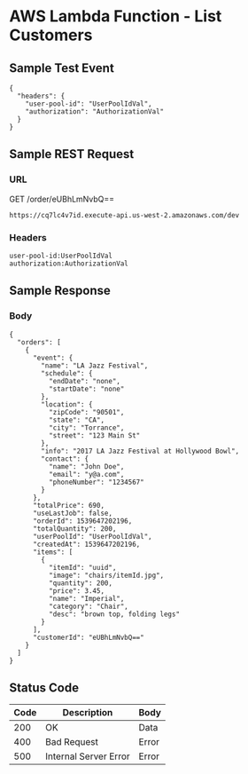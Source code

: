 # AWS Lambda Function - List Customers

## Sample Test Event
```
{
  "headers": {
    "user-pool-id": "UserPoolIdVal",
    "authorization": "AuthorizationVal"
  }
}
```

## Sample REST Request
### URL
GET /order/eUBhLmNvbQ==
```
https://cq7lc4v7id.execute-api.us-west-2.amazonaws.com/dev
```
### Headers
```
user-pool-id:UserPoolIdVal
authorization:AuthorizationVal
```

## Sample Response
### Body
```
{
  "orders": [
    {
      "event": {
        "name": "LA Jazz Festival",
        "schedule": {
          "endDate": "none",
          "startDate": "none"
        },
        "location": {
          "zipCode": "90501",
          "state": "CA",
          "city": "Torrance",
          "street": "123 Main St"
        },
        "info": "2017 LA Jazz Festival at Hollywood Bowl",
        "contact": {
          "name": "John Doe",
          "email": "y@a.com",
          "phoneNumber": "1234567"
        }
      },
      "totalPrice": 690,
      "useLastJob": false,
      "orderId": 1539647202196,
      "totalQuantity": 200,
      "userPoolId": "UserPoolIdVal",
      "createdAt": 1539647202196,
      "items": [
        {
          "itemId": "uuid",
          "image": "chairs/itemId.jpg",
          "quantity": 200,
          "price": 3.45,
          "name": "Imperial",
          "category": "Chair",
          "desc": "brown top, folding legs"
        }
      ],
      "customerId": "eUBhLmNvbQ=="
    }
  ]
}
```
## Status Code
Code | Description | Body
------------ | ------------- | -----------
200 | OK | Data
400 | Bad Request | Error
500 | Internal Server Error |Error
